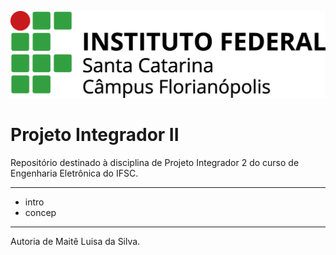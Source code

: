 ![](./figuras/logo_ifsc.png)

# Projeto Integrador II

Repositório destinado à disciplina de Projeto Integrador 2 do curso de Engenharia Eletrônica do IFSC.
_____

* intro
* concep
____

Autoria de Maitê Luisa da Silva.
